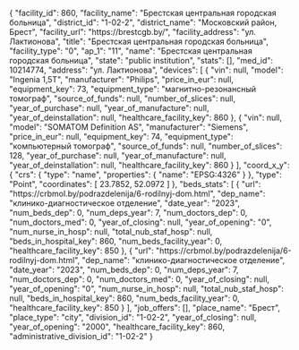 {
    "facility_id": 860,
    "facility_name": "Брестская центральная городская больница",
    "district_id": "1-02-2",
    "district_name": "Московский район, Брест",
    "facility_url": "https:\/\/brestcgb.by\/",
    "facility_address": "ул. Лактионова",
    "title": "Брестская центральная городская больница",
    "facility_type": "0",
    "ap_1": "11",
    "name": "Брестская центральная городская больница",
    "state": "public institution",
    "stats": [],
    "med_id": 10214774,
    "address": "ул. Лактионова",
    "devices": [
        {
            "vin": null,
            "model": "Ingenia 1,5T",
            "manufacturer": "Philips",
            "price_in_eur": null,
            "equipment_key": 73,
            "equipment_type": "магнитно-резонансный томограф",
            "source_of_funds": null,
            "number_of_slices": null,
            "year_of_purchase": null,
            "year_of_manufacture": null,
            "year_of_deinstallation": null,
            "healthcare_facility_key": 860
        },
        {
            "vin": null,
            "model": "SOMATOM Definition AS",
            "manufacturer": "Siemens",
            "price_in_eur": null,
            "equipment_key": 74,
            "equipment_type": "компьютерный томограф",
            "source_of_funds": null,
            "number_of_slices": 128,
            "year_of_purchase": null,
            "year_of_manufacture": null,
            "year_of_deinstallation": null,
            "healthcare_facility_key": 860
        }
    ],
    "coord_x_y": {
        "crs": {
            "type": "name",
            "properties": {
                "name": "EPSG:4326"
            }
        },
        "type": "Point",
        "coordinates": [
            23.7852,
            52.0972
        ]
    },
    "beds_stats": [
        {
            "url": "https:\/\/crbmol.by\/podrazdelenija\/6-rodilnyj-dom.html",
            "dep_name": "клинико-диагностическое отделение",
            "date_year": "2023",
            "num_beds_dep": 0,
            "num_deps_year": 7,
            "num_doctors_dep": 0,
            "num_doctors_med": 0,
            "year_of_closing": null,
            "year_of_opening": "0",
            "num_nurse_in_hosp": null,
            "total_nub_staf_hosp": null,
            "beds_in_hospital_key": 860,
            "num_beds_facility_year": 0,
            "healthcare_facility_key": 850
        },
        {
            "url": "https:\/\/crbmol.by\/podrazdelenija\/6-rodilnyj-dom.html",
            "dep_name": "клинико-диагностическое отделение",
            "date_year": "2023",
            "num_beds_dep": 0,
            "num_deps_year": 7,
            "num_doctors_dep": 0,
            "num_doctors_med": 0,
            "year_of_closing": null,
            "year_of_opening": "0",
            "num_nurse_in_hosp": null,
            "total_nub_staf_hosp": null,
            "beds_in_hospital_key": 860,
            "num_beds_facility_year": 0,
            "healthcare_facility_key": 850
        }
    ],
    "job_offers": [],
    "place_name": "Брест",
    "place_type": "city",
    "division_id": "1-02-2",
    "year_of_closing": null,
    "year_of_opening": "2000",
    "healthcare_facility_key": 860,
    "administrative_division_id": "1-02-2"
}